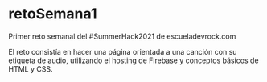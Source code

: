 # retoSemana1
Primer reto semanal del #SummerHack2021 de escueladevrock.com

El reto consistía en hacer una página orientada a una canción con su etiqueta de audio, utilizando el hosting de Firebase y conceptos básicos de HTML y CSS.

